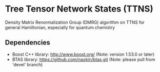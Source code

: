 Tree Tensor Network States (TTNS)
====

Density Matrix Renormalization Group (DMRG) algorithm on TTNS
for general Hamiltonian, especially for quantum chemistry

Dependencies
----

- Boost C++ library: http://www.boost.org/ (Note: version 1.53.0 or later)
- BTAS library: https://github.com/naokin/btas.git (Note: please pull from 'devel' branch)

